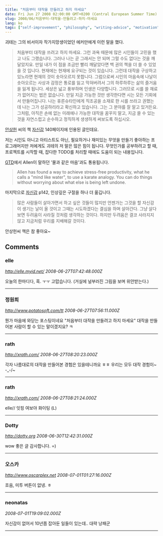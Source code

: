 ```yaml
---
title: "처음부터 대작을 만들려고 하지 마세요"
date: Fri Jun 27 2008 02:00:00 GMT+0200 (Central European Summer Time)
slug: 2008/06/처음부터-대작을-만들려고-하지-마세요
lang: ko
tags: ["self-improvement", "philosophy", "writing-advice", "motivation"]
---
```


괴테는 그의 비서이자 작가지망생이었던 에커만에게 이런 말을 했다.


> 처음부터 대작을 쓰려고 하지 마세요. 그런 과욕 때문에 많은 시인들이 고민을 했고 나도 그랬습니다. 그러나 나는 곧 그래서는 안 되며 그럴 수도 없다는 것을 깨달았지요. 만일 내가 이 점을 조금만 빨리 깨달았다면 백 권의 책을 더 쓸 수 있었을 것 입니다.
> 현재에는 현재에 요구되는 것이 있습니다. 그런데 대작을 구상하고 있노라면 현재의 것이 솟아오르지 못합니다. 그럼으로써 시인의 마음속에 나날이 솟아오르는 사상과 감정은 통로를 잃고 막혀버려서 그의 하루하루는 삶의 즐거움을 잃게 됩니다.
> 세상은 넓고 풍부하며 인생은 다양합니다. 그러므로 시를 쓸 재료가 없어지는 법은 없습니다. 만일 지금 가능한 것만 생각한다면 시는 모든 기회에서 만들어집니다. 
> 나는 휴른슈타인에게 직조공을 소재로 한 시를 쓰라고 권했는데 나는 그가 성공하리라고 확신하고 있습니다. 그는 그 분야를 잘 알고 있거든요. 그처럼, 아직은 손에 없는 미래에나 가능한 대작을 꿈꾸지 말고, 지금 쓸 수 있는 것을 자연스럽고 순수하고 정직하게 생생하게 써보도록 하십시오.


[안상헌](http://www.yes24.com/searchCenter/searchResult.aspx?Page=&qstitle=&defOperator=&dquery=%BE%C8%BB%F3%C7%E5&qsort=1&reQuery=&qcategory=&inres=&statgb=&fetchsize=20&filterdate=&dispno=&dtType=&qdomain=%B1%B9%B3%BB%B5%B5%BC%AD&query=%BE%C8%BB%F3%C7%E5) 씨의 책 [자신감](http://www.yes24.com/Goods/FTGoodsView.aspx?goodsNo=2874144) 140페이지에 인용된 글인데요.

저는 시인도 아니고 아티스트도 아닌, 필요하거나 재미있는 무엇을 만들기 좋아하는 프로그래머지만 저에게도 괴테의 저 말은 많은 힘이 됩니다. 무엇인가를 공부하려고 할 때, 프로젝트를 시작할 때, 잡다한 TODO를 처리할 때에도 도움이 되는 내용입니다.

[GTD](http://en.wikipedia.org/wiki/Getting_Things_Done)에서 Allen이 말하던 '물과 같은 마음'과도 통용됩니다.


> Allen has found a way to achieve stress-free productivity, what he calls a "mind like water", to use a karate analogy. You can do things without worrying about what else is being left undone.



마지막으로 [자신감](http://www.yes24.com/Goods/FTGoodsView.aspx?goodsNo=2874144) p142, 인상깊은 구절을 하나 더 옮깁니다. 


> 많은 사람들이 살아가면서 하고 싶은 것들이 많지만 언젠가는 그것을 할 자신감이 생기는 날이 올 것이고 그때는 시도하겠다는 결심을 하며 살아간다. 그냥 살다보면 두려움이 사라질 것처럼 생각하는 것이다. 하지만 두려움은 결코 사라지지 않고 지금처럼 우리를 지배해갈 것이다.


안상헌씨 책은 참 좋아요~

## Comments

### elle
*http://elle.myid.net/*
*2008-06-27T07:42:48.000Z*

오늘의 한마디다, 흑. ㅜㅜ 고맙습니다. (거실에 널부러진 그림을 보며 위안받는다.)

---

### 정원희
*http://www.potatosoft.com/tt*
*2008-06-27T07:56:11.000Z*

뭔가 마음에 와닫는 포스팅이네요 "처음부터 대작을 만들려고 하지 마세요"
대작을 만들어본 사람이 할 수 있는 말이겠지요? ㅋ

---

### rath
*http://xrath.com/*
*2008-06-27T08:20:23.000Z*

각자 나름대로의 대작을 만들어본 경험은 있을테니까요 ㅎㅎ 
우리는 모두 대작 경험이~ -_-/~

---

### rath
*http://xrath.com/*
*2008-06-27T08:21:24.000Z*

elle// 잇힝 여보야 화이팅 (L)

---

### Dotty
*http://dotty.org*
*2008-06-30T12:42:31.000Z*

wow 좋은 글 감사합니다. =)

---

### 오스카
*http://www.oscarplex.net*
*2008-07-01T01:27:16.000Z*

흐음, 미투 버튼이 없넹. ㅎ

---

### neonatas
*2008-07-01T19:09:02.000Z*

자신감이 없어서 10년쯤 잡아둔 일들이 있는데.. 대략 낭패군

---
